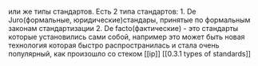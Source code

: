 или же типы стандартов. Есть 2 типа стандартов: 1. De Juro(формальные, юридические)стандары, принятые по формальным законам стандартизации 
2. De facto(фактические) - это стандарты которые установились сами собой, например это может быть новая технология которая быстро распространилась и стала очень популярный, как произошло со стеком [[ip]] 
[[0.3.1 types of standards]]
